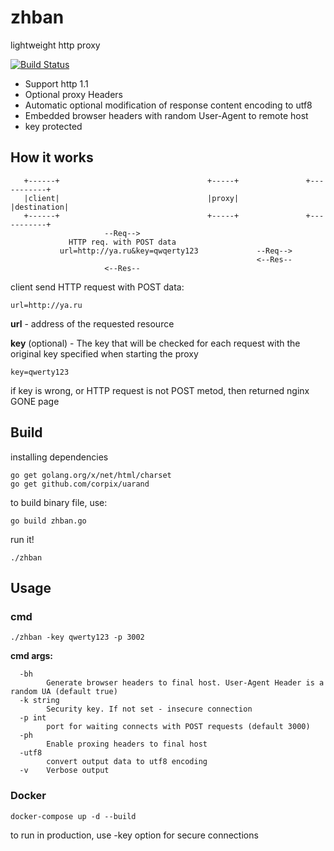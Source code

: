 # zhban
lightweight http proxy

[![Build Status](https://travis-ci.com/poloten4ik100/zhban.svg?branch=master)](https://travis-ci.com/poloten4ik100/zhban)

* Support http 1.1
* Optional proxy Headers
* Automatic optional modification of response content encoding to utf8
* Embedded browser headers with random User-Agent to remote host
* key protected

## How it works

```
   +------+                                 +-----+               +-----------+
   |client|                                 |proxy|               |destination|
   +------+                                 +-----+               +-----------+
                     --Req-->       
             HTTP req. with POST data
           url=http://ya.ru&key=qwqerty123             --Req-->
                                                       <--Res--
                     <--Res--
```

client send HTTP request with POST data:

```
url=http://ya.ru
```

**url** - address of the requested resource

**key** (optional) - The key that will be checked for each request with the original key specified when starting the proxy

```
key=qwerty123
```

if key is wrong, or HTTP request is not POST metod, then returned nginx GONE page

## Build

installing dependencies

```
go get golang.org/x/net/html/charset
go get github.com/corpix/uarand
```

to build binary file, use:

```
go build zhban.go
```

run it!

```
./zhban
```
## Usage

### cmd

```
./zhban -key qwerty123 -p 3002
```

**cmd args:**
```
  -bh
        Generate browser headers to final host. User-Agent Header is a random UA (default true)
  -k string
        Security key. If not set - insecure connection
  -p int
        port for waiting connects with POST requests (default 3000)
  -ph
        Enable proxing headers to final host
  -utf8
        convert output data to utf8 encoding
  -v    Verbose output
```

### Docker

```
docker-compose up -d --build
```

to run in production, use -key option for secure connections

